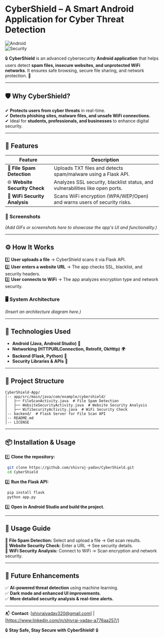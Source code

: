 # CyberShield – A Smart Android Application for Cyber Threat Detection  


![Android](https://img.shields.io/badge/Android-Java-green.svg)  
![Security](https://img.shields.io/badge/Security-CyberThreats-red.svg)  

🔒 **CyberShield** is an advanced cybersecurity **Android application** that helps users detect **spam files, insecure websites, and unprotected WiFi networks**. It ensures safe browsing, secure file sharing, and network protection. 🚀

---

## 🛡️ Why CyberShield?  
✔ **Protects users from cyber threats** in real-time.  
✔ **Detects phishing sites, malware files, and unsafe WiFi connections.**  
✔ Ideal for **students, professionals, and businesses** to enhance digital security.  

---

## 🚀 Features  

| Feature | Description |
|---------|------------|
| 📂 **File Spam Detection** | Uploads TXT files and detects spam/malware using a Flask API. |
| 🌐 **Website Security Check** | Analyzes SSL security, blacklist status, and vulnerabilities like open ports. |
| 📶 **WiFi Security Analysis** | Scans WiFi encryption (WPA/WEP/Open) and warns users of security risks. |

### 📸 Screenshots  
*(Add GIFs or screenshots here to showcase the app's UI and functionality.)*

---

## ⚙️ How It Works  
1️⃣ **User uploads a file** → CyberShield scans it via Flask API.  
2️⃣ **User enters a website URL** → The app checks SSL, blacklist, and security headers.  
3️⃣ **User connects to WiFi** → The app analyzes encryption type and network security.  

### 🖥️ System Architecture  
*(Insert an architecture diagram here.)*

---

## 🔧 Technologies Used  
- **Android (Java, Android Studio)** 📱  
- **Networking (HTTPURLConnection, Retrofit, OkHttp)** 🌍  
- **Backend (Flask, Python)** 🐍  
- **Security Libraries & APIs** 🔐  

---

## 📂 Project Structure  
```
CyberShield-App/
│-- app/src/main/java/com/example/cybershield/ 
│   ├── FileScanActivity.java  # File Spam Detection
│   ├── WebsiteSecurityActivity.java  # Website Security Analysis
│   ├── WifiSecurityActivity.java  # WiFi Security Check
│-- backend/  # Flask Server for File Scan API
│-- README.md
│-- LICENSE
```

---

## 📦 Installation & Usage  
1️⃣ **Clone the repository:**  
```sh
 git clone https://github.com/shivraj-yadav/CyberShield.git
 cd CyberShield
```
2️⃣ **Run the Flask API:**  
```sh
 pip install flask
 python app.py
```
3️⃣ **Open in Android Studio and build the project.**

---

## 🎯 Usage Guide  
🔹 **File Spam Detection:** Select and upload a file → Get scan results.  
🔹 **Website Security Check:** Enter a URL → See security details.  
🔹 **WiFi Security Analysis:** Connect to WiFi → Scan encryption and network security.  

---

## 🚀 Future Enhancements  
✅ **AI-powered threat detection** using machine learning.  
✅ **Dark mode and enhanced UI improvements.**  
✅ **More detailed security analysis & real-time alerts.**  

---


📬 **Contact**: [shivrajyadav320@gmail.com] | [https://www.linkedin.com/in/shivraj-yadav-a776aa257/]  

🔒 **Stay Safe, Stay Secure with CyberShield!** 🔒
